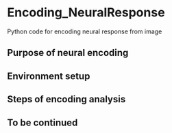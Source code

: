 # Encoding_NeuralResponse
Python code for encoding neural response from image
## Purpose of neural encoding

## Environment setup

## Steps of encoding analysis

## To be continued
